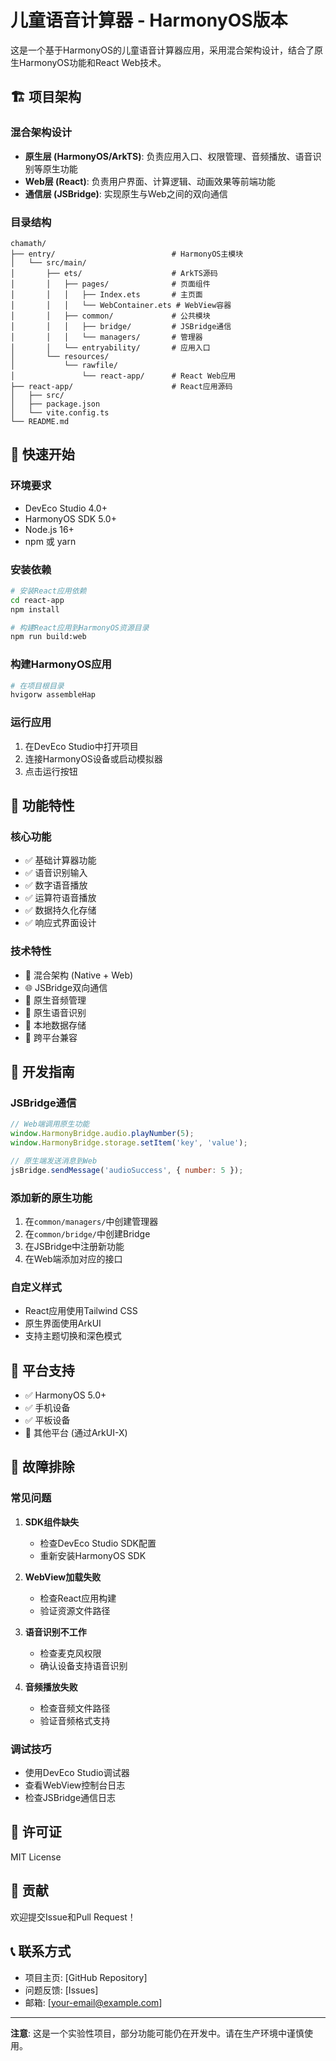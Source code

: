 # 儿童语音计算器 - HarmonyOS版本

这是一个基于HarmonyOS的儿童语音计算器应用，采用混合架构设计，结合了原生HarmonyOS功能和React Web技术。

## 🏗️ 项目架构

### 混合架构设计
- **原生层 (HarmonyOS/ArkTS)**: 负责应用入口、权限管理、音频播放、语音识别等原生功能
- **Web层 (React)**: 负责用户界面、计算逻辑、动画效果等前端功能
- **通信层 (JSBridge)**: 实现原生与Web之间的双向通信

### 目录结构
```
chamath/
├── entry/                          # HarmonyOS主模块
│   └── src/main/
│       ├── ets/                    # ArkTS源码
│       │   ├── pages/              # 页面组件
│       │   │   ├── Index.ets       # 主页面
│       │   │   └── WebContainer.ets # WebView容器
│       │   ├── common/             # 公共模块
│       │   │   ├── bridge/         # JSBridge通信
│       │   │   └── managers/       # 管理器
│       │   └── entryability/       # 应用入口
│       └── resources/
│           └── rawfile/
│               └── react-app/      # React Web应用
├── react-app/                      # React应用源码
│   ├── src/
│   ├── package.json
│   └── vite.config.ts
└── README.md
```

## 🚀 快速开始

### 环境要求
- DevEco Studio 4.0+
- HarmonyOS SDK 5.0+
- Node.js 16+
- npm 或 yarn

### 安装依赖
```bash
# 安装React应用依赖
cd react-app
npm install

# 构建React应用到HarmonyOS资源目录
npm run build:web
```

### 构建HarmonyOS应用
```bash
# 在项目根目录
hvigorw assembleHap
```

### 运行应用
1. 在DevEco Studio中打开项目
2. 连接HarmonyOS设备或启动模拟器
3. 点击运行按钮

## 🎯 功能特性

### 核心功能
- ✅ 基础计算器功能
- ✅ 语音识别输入
- ✅ 数字语音播放
- ✅ 运算符语音播放
- ✅ 数据持久化存储
- ✅ 响应式界面设计

### 技术特性
- 🔄 混合架构 (Native + Web)
- 🌐 JSBridge双向通信
- 🎵 原生音频管理
- 🎤 原生语音识别
- 💾 本地数据存储
- 📱 跨平台兼容

## 🔧 开发指南

### JSBridge通信
```javascript
// Web端调用原生功能
window.HarmonyBridge.audio.playNumber(5);
window.HarmonyBridge.storage.setItem('key', 'value');

// 原生端发送消息到Web
jsBridge.sendMessage('audioSuccess', { number: 5 });
```

### 添加新的原生功能
1. 在`common/managers/`中创建管理器
2. 在`common/bridge/`中创建Bridge
3. 在JSBridge中注册新功能
4. 在Web端添加对应的接口

### 自定义样式
- React应用使用Tailwind CSS
- 原生界面使用ArkUI
- 支持主题切换和深色模式

## 📱 平台支持

- ✅ HarmonyOS 5.0+
- ✅ 手机设备
- ✅ 平板设备
- 🔄 其他平台 (通过ArkUI-X)

## 🐛 故障排除

### 常见问题

1. **SDK组件缺失**
   - 检查DevEco Studio SDK配置
   - 重新安装HarmonyOS SDK

2. **WebView加载失败**
   - 检查React应用构建
   - 验证资源文件路径

3. **语音识别不工作**
   - 检查麦克风权限
   - 确认设备支持语音识别

4. **音频播放失败**
   - 检查音频文件路径
   - 验证音频格式支持

### 调试技巧
- 使用DevEco Studio调试器
- 查看WebView控制台日志
- 检查JSBridge通信日志

## 📄 许可证

MIT License

## 🤝 贡献

欢迎提交Issue和Pull Request！

## 📞 联系方式

- 项目主页: [GitHub Repository]
- 问题反馈: [Issues]
- 邮箱: [your-email@example.com]

---

**注意**: 这是一个实验性项目，部分功能可能仍在开发中。请在生产环境中谨慎使用。
